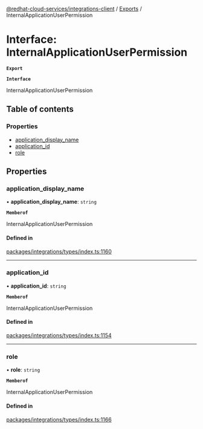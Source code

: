 [@redhat-cloud-services/integrations-client](../README.md) / [Exports](../modules.md) / InternalApplicationUserPermission

# Interface: InternalApplicationUserPermission

**`Export`**

**`Interface`**

InternalApplicationUserPermission

## Table of contents

### Properties

- [application\_display\_name](InternalApplicationUserPermission.md#application_display_name)
- [application\_id](InternalApplicationUserPermission.md#application_id)
- [role](InternalApplicationUserPermission.md#role)

## Properties

### application\_display\_name

• **application\_display\_name**: `string`

**`Memberof`**

InternalApplicationUserPermission

#### Defined in

[packages/integrations/types/index.ts:1160](https://github.com/mkholjuraev/javascript-clients/blob/master/packages/integrations/types/index.ts#L1160)

___

### application\_id

• **application\_id**: `string`

**`Memberof`**

InternalApplicationUserPermission

#### Defined in

[packages/integrations/types/index.ts:1154](https://github.com/mkholjuraev/javascript-clients/blob/master/packages/integrations/types/index.ts#L1154)

___

### role

• **role**: `string`

**`Memberof`**

InternalApplicationUserPermission

#### Defined in

[packages/integrations/types/index.ts:1166](https://github.com/mkholjuraev/javascript-clients/blob/master/packages/integrations/types/index.ts#L1166)
